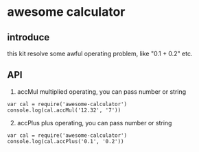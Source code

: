# awesome calculator 

## introduce
this kit resolve some awful operating problem, like
"0.1 + 0.2" etc.

## API

1. accMul
multiplied  operating, you can pass number or string
```
var cal = require('awesome-calculator')
console.log(cal.accMul('12.32', '7'))

```

2. accPlus
plus operating,  you can pass number or string
```
var cal = require('awesome-calculator')
console.log(cal.accPlus('0.1', '0.2'))
```